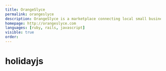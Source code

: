 ```yaml
---
title: OrangeSlyce
permalink: orangeslyce
description: OrangeSlyce is a marketplace connecting local small businesses with graphic design students for freelance projects and internships. 
homepage: http://orangeslyce.com
languages: [ruby, rails, javascript]
visible: true
order:
---
```


holidayjs
=========
